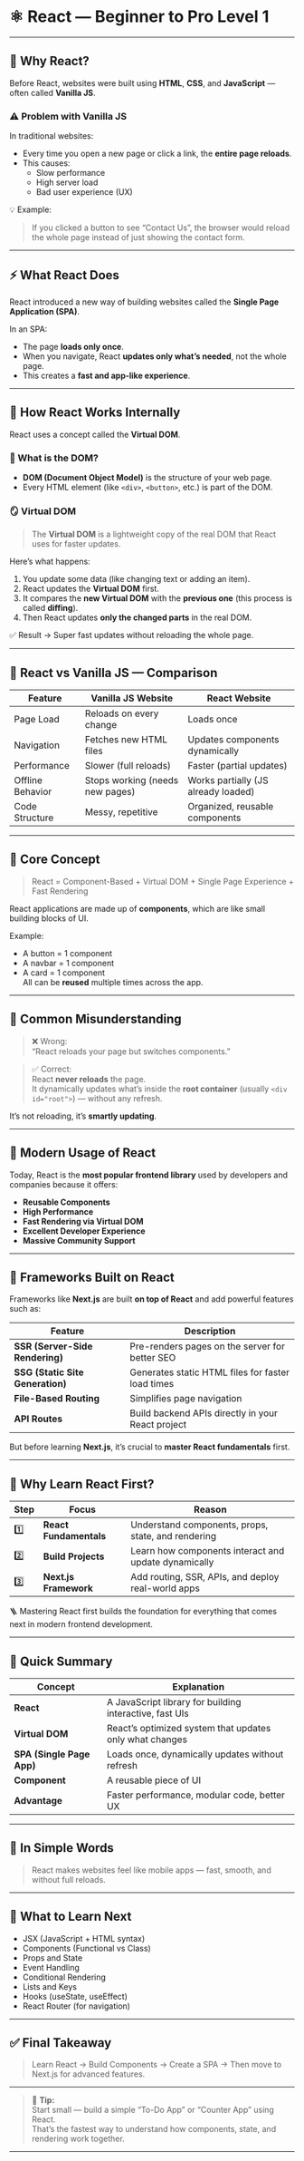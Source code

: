 # ⚛️ React — Beginner to Pro Level 1

---

## 🧠 Why React?

Before React, websites were built using **HTML**, **CSS**, and **JavaScript** — often called **Vanilla JS**.

### ⚠️ Problem with Vanilla JS

In traditional websites:

- Every time you open a new page or click a link, the **entire page reloads**.
- This causes:
  - Slow performance
  - High server load
  - Bad user experience (UX)

💡 Example:
> If you clicked a button to see “Contact Us”, the browser would reload the whole page instead of just showing the contact form.

---

## ⚡ What React Does

React introduced a new way of building websites called the **Single Page Application (SPA)**.

In an SPA:

- The page **loads only once**.
- When you navigate, React **updates only what’s needed**, not the whole page.
- This creates a **fast and app-like experience**.

---

## 🧩 How React Works Internally

React uses a concept called the **Virtual DOM**.

### 🧠 What is the DOM?

- **DOM (Document Object Model)** is the structure of your web page.
- Every HTML element (like `<div>`, `<button>`, etc.) is part of the DOM.

### 🪞 Virtual DOM

> The **Virtual DOM** is a lightweight copy of the real DOM that React uses for faster updates.

Here’s what happens:

1. You update some data (like changing text or adding an item).
2. React updates the **Virtual DOM** first.
3. It compares the **new Virtual DOM** with the **previous one** (this process is called **diffing**).
4. Then React updates **only the changed parts** in the real DOM.

✅ Result → Super fast updates without reloading the whole page.

---

## 🧭 React vs Vanilla JS — Comparison

| Feature | Vanilla JS Website | React Website |
| --- | --- | --- |
| Page Load | Reloads on every change | Loads once |
| Navigation | Fetches new HTML files | Updates components dynamically |
| Performance | Slower (full reloads) | Faster (partial updates) |
| Offline Behavior | Stops working (needs new pages) | Works partially (JS already loaded) |
| Code Structure | Messy, repetitive | Organized, reusable components |

---

## 🧱 Core Concept

> React = Component-Based + Virtual DOM + Single Page Experience + Fast Rendering

React applications are made up of **components**, which are like small building blocks of UI.

Example:
- A button = 1 component
- A navbar = 1 component
- A card = 1 component  
All can be **reused** multiple times across the app.

---

## 🚫 Common Misunderstanding

> ❌ Wrong:  
> “React reloads your page but switches components.”

> ✅ Correct:  
> React **never reloads** the page.  
> It dynamically updates what’s inside the **root container** (usually `<div id="root">`) — without any refresh.

It’s not reloading, it’s **smartly updating**.

---

## 🚀 Modern Usage of React

Today, React is the **most popular frontend library** used by developers and companies because it offers:

- **Reusable Components**
- **High Performance**
- **Fast Rendering via Virtual DOM**
- **Excellent Developer Experience**
- **Massive Community Support**

---

## 🧱 Frameworks Built on React

Frameworks like **Next.js** are built **on top of React** and add powerful features such as:

| Feature | Description |
| --- | --- |
| **SSR (Server-Side Rendering)** | Pre-renders pages on the server for better SEO |
| **SSG (Static Site Generation)** | Generates static HTML files for faster load times |
| **File-Based Routing** | Simplifies page navigation |
| **API Routes** | Build backend APIs directly in your React project |

But before learning **Next.js**, it’s crucial to **master React fundamentals** first.

---

## 🧭 Why Learn React First?

| Step | Focus | Reason |
| --- | --- | --- |
| 1️⃣ | **React Fundamentals** | Understand components, props, state, and rendering |
| 2️⃣ | **Build Projects** | Learn how components interact and update dynamically |
| 3️⃣ | **Next.js Framework** | Add routing, SSR, APIs, and deploy real-world apps |

🪜 Mastering React first builds the foundation for everything that comes next in modern frontend development.

---

## 🔑 Quick Summary

| Concept | Explanation |
| --- | --- |
| **React** | A JavaScript library for building interactive, fast UIs |
| **Virtual DOM** | React’s optimized system that updates only what changes |
| **SPA (Single Page App)** | Loads once, dynamically updates without refresh |
| **Component** | A reusable piece of UI |
| **Advantage** | Faster performance, modular code, better UX |

---

## 🧭 In Simple Words

> React makes websites feel like mobile apps — fast, smooth, and without full reloads.

---

## 🧩 What to Learn Next

- JSX (JavaScript + HTML syntax)
- Components (Functional vs Class)
- Props and State
- Event Handling
- Conditional Rendering
- Lists and Keys
- Hooks (useState, useEffect)
- React Router (for navigation)

---

## ✅ Final Takeaway

> Learn React → Build Components → Create a SPA → Then move to Next.js for advanced features.

---

> 🧠 **Tip:**  
> Start small — build a simple “To-Do App” or “Counter App” using React.  
> That’s the fastest way to understand how components, state, and rendering work together.

---
